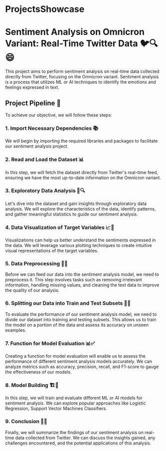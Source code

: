 # ProjectsShowcase
# Sentiment Analysis on Omnicron Variant: Real-Time Twitter Data 🐦🔍😄

This project aims to perform sentiment analysis on real-time data collected directly from Twitter, focusing on the Omnicron variant. Sentiment analysis is a process that utilizes ML or AI techniques to identify the emotions and feelings expressed in text.

## Project Pipeline 🚀

To achieve our objective, we will follow these steps:

### 1. Import Necessary Dependencies 📚

We will begin by importing the required libraries and packages to facilitate our sentiment analysis project.

### 2. Read and Load the Dataset 📊

In this step, we will fetch the dataset directly from Twitter's real-time feed, ensuring we have the most up-to-date information on the Omnicron variant.

### 3. Exploratory Data Analysis 📝🔍

Let's dive into the dataset and gain insights through exploratory data analysis. We will explore the characteristics of the data, identify patterns, and gather meaningful statistics to guide our sentiment analysis.

### 4. Data Visualization of Target Variables 📈👀

Visualizations can help us better understand the sentiments expressed in the data. We will leverage various plotting techniques to create intuitive visual representations of the target variables.

### 5. Data Preprocessing 🧹🔢

Before we can feed our data into the sentiment analysis model, we need to preprocess it. This step involves tasks such as removing irrelevant information, handling missing values, and cleaning the text data to improve the quality of our analysis.

### 6. Splitting our Data into Train and Test Subsets 📂🔀

To evaluate the performance of our sentiment analysis model, we need to divide our dataset into training and testing subsets. This allows us to train the model on a portion of the data and assess its accuracy on unseen examples.



### 7. Function for Model Evaluation 📊✅

Creating a function for model evaluation will enable us to assess the performance of different sentiment analysis models accurately. We can analyze metrics such as accuracy, precision, recall, and F1-score to gauge the effectiveness of our models.

### 8. Model Building 🏗️🧠

In this step, we will train and evaluate different ML or AI models for sentiment analysis. We can explore popular approaches like Logistic Regression, Support Vector Machines Classifiers.

### 9. Conclusion 🏁📝

Finally, we will summarize the findings of our sentiment analysis on real-time data collected from Twitter. We can discuss the insights gained, any challenges encountered, and the potential applications of this analysis.


